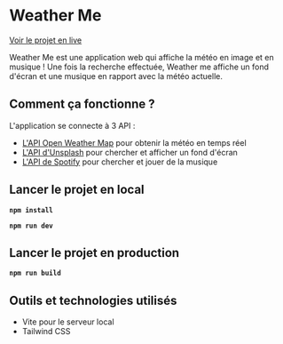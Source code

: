 # Weather Me

[Voir le projet en live](https://weather.cedriccharlesia.com/)

Weather Me est une application web qui affiche la météo en image et en musique !
Une fois la recherche effectuée, Weather me affiche un fond d'écran et une musique en rapport avec la météo actuelle.

## Comment ça fonctionne ?
L'application se connecte à 3 API :

* [L'API Open Weather Map](https://openweathermap.org/api) pour obtenir la météo en temps réel
* [L'API d'Unsplash](https://unsplash.com/developers) pour chercher et afficher un fond d'écran
* [L'API de Spotify](https://developer.spotify.com/) pour chercher et jouer de la musique

## Lancer le projet en local
**`npm install`**

**`npm run dev`**

## Lancer le projet en production
**`npm run build`**

## Outils et technologies utilisés

* Vite pour le serveur local
* Tailwind CSS
